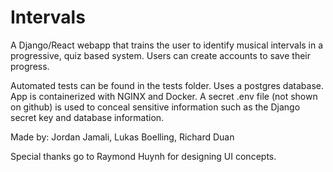# Intervals
A Django/React webapp that trains the user to identify musical intervals in a progressive, quiz based system. 
Users can create accounts to save their progress.

Automated tests can be found in the tests folder. Uses a postgres database. App is containerized with NGINX and Docker.
A secret .env file (not shown on github) is used to conceal sensitive information such as the Django secret key and database information.

Made by: Jordan Jamali, Lukas Boelling, Richard Duan

Special thanks go to Raymond Huynh for designing UI concepts. 
